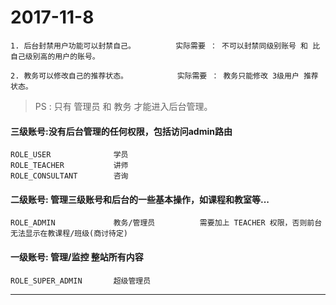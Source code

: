 # 2017-11-8

    1. 后台封禁用户功能可以封禁自己。         实际需要 ： 不可以封禁同级别账号 和 比自己级别高的用户的账号。

    2. 教务可以修改自己的推荐状态。           实际需要 ： 教务只能修改 3级用户 推荐状态。


> PS : 只有 管理员 和 教务 才能进入后台管理。

#### 三级账号:没有后台管理的任何权限，包括访问admin路由
    
    ROLE_USER              学员
    ROLE_TEACHER           讲师
    ROLE_CONSULTANT        咨询

#### 二级账号: 管理三级账号和后台的一些基本操作，如课程和教室等...          
    
    ROLE_ADMIN             教务/管理员          需要加上 TEACHER 权限，否则前台无法显示在教课程/班级(商讨待定)

#### 一级账号: 管理/监控 整站所有内容
    
    ROLE_SUPER_ADMIN       超级管理员


***
